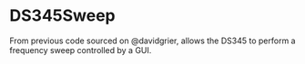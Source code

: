# DS345Sweep
From previous code sourced on @davidgrier, 
allows the DS345 to perform a frequency sweep controlled by a GUI. 
